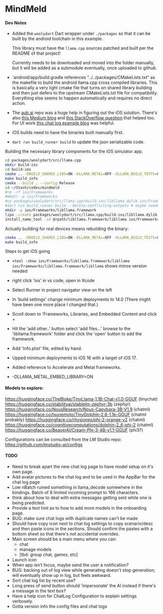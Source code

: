 # MindMeld


#### Dev Notes

*   Added the `woolydart` Dart wrapper under `./packages` so that it can be built by the android
    toolchain in this example.

    This library must have the `llama.cpp` sources patched and built per the README of that project!

    Currently needs to be downloaded and moved into the folder manually, but it will be added as
    a submodule eventually, once uploaded to github.

*   `android/app/build.gradle references "../../packages/CMakeLists.txt" as the makefile to 
    build the android llama.cpp cross compiled libraries. This is basically a very light cmake
    file that turns on shared library building and then just defers to the upstream CMakeLists.txt
    file for compatibility. Everything else seems to happen automatically and requires no
    direct action.

*   The [aub.ai](https://github.com/BrutalCoding/aub.ai/) repo was a huge help in figuring 
    out the iOS solution. There's also [this Medium blog](https://medium.com/@khaifunglim97/how-to-build-a-flutter-app-with-c-c-libraries-via-ffi-on-android-and-ios-including-opencv-1e2124e85019)
    and [this StackOverflow question](https://stackoverflow.com/questions/69214595/how-to-manually-add-a-xcframework-to-a-flutter-ios-plugin/70210039#70210039)
    that helped too. For UI work [this chat log example blog](https://www.freecodecamp.org/news/build-a-chat-app-ui-with-flutter/) was helpful.

*   iOS builds need to have the binaries built manually first.

*   `dart run build_runner build` to update the json serializable code.

Building the necessary library components for the iOS simulator app.

```bash
cd packages/woolydart/src/llama.cpp
mkdir build-ios
cd build-ios
cmake .. -DBUILD_SHARED_LIBS=ON -DLLAMA_METAL=OFF -DLLAMA_BUILD_TESTS=OFF -DLLAMA_BUILD_EXAMPLES=OFF -DLLAMA_BUILD_SERVER=OFF -DCMAKE_TOOLCHAIN_FILE=~/Stash/codes/mindmeld/packages/ios-cmake/ios.toolchain.cmake -DPLATFORM=SIMULATORARM64
make build_info
cmake --build . --config Release
cd ~/Stash/codes/mindmeld
#rm -rf ios/Frameworks
#mkdir -p ios/Frameworks
#cp packages/woolydart/src/llama.cpp/build-ios/libllama.dylib ios/Frameworks/libllama.dylib
#dart run build_runner build --delete-conflicting-outputs # maybe needed? still can't load libllama
mkdir -p ios/Frameworks/libllama.framework
lipo -create packages/woolydart/src/llama.cpp/build-ios/libllama.dylib -output ios/Frameworks/libllama.framework/libllama
install_name_tool -id @rpath/libllama.framework/libllama ios/Frameworks/libllama.framework/libllama
```

Actually building for real devices means rebuilding the binary:

```bash
cmake .. -DBUILD_SHARED_LIBS=ON -DLLAMA_METAL=OFF -DLLAMA_BUILD_TESTS=OFF -DLLAMA_BUILD_EXAMPLES=OFF -DLLAMA_BUILD_SERVER=OFF -DCMAKE_TOOLCHAIN_FILE=~/Stash/codes/mindmeld/packages/ios-cmake/ios.toolchain.cmake -DPLATFORM=OS64
make build_info
```

Steps to get iOS going
* `vtool -show ios/Frameworks/libllama.framework/libllama ios/Frameworks/libllama.framework/libllama` shows minos version needed
* right click 'ios' in vs code, open in Xcode
* Select Runner in project navigator view on the left
* In 'build settings' change minimum deployments to 14.0 (There might have been one more place I changed that.)
* Scroll down to 'Frameworks, Libraries, and Embedded Content and click +
* Hit the 'add other..' button select 'add files...' browse to the 'libllama.framework' folder and click the 'open' button to add the framework.
* Add 'Info.plist' file, edited by hand.

* Upped minimum deployments to iOS 16 with a target of iOS 17.
* Added reference to Accelerate and Metal frameworks.
* -DLLAMA_METAL_EMBED_LIBRARY=ON


#### Models to explore:

https://huggingface.co/TheBloke/TinyLlama-1.1B-Chat-v1.0-GGUF   (tinychat)
https://huggingface.co/stabilityai/stablelm-zephyr-3b           (zephyr)
https://huggingface.co/NousResearch/Nous-Capybara-3B-V1.9       (chatml)
https://huggingface.co/tsunemoto/TinyDolphin-2.8-1.1b-GGUF      (chatml probably)
https://huggingface.co/rhysjones/phi-2-orange-v2                (chatml)
https://huggingface.co/cognitivecomputations/dolphin-2_6-phi-2  (chatml)
https://huggingface.co/BeaverAI/Cream-Phi-3-4B-v1.1-GGUF        (phi3?)

Configurations can be consulted from the LM Studio repo:
https://github.com/lmstudio-ai/configs

#### TODO

* Need to break apart the new chat log page to have model setup on it's own page.
* Add avatar pictures to the chat log and to be used in the AppBar for the chat log page
* Low nBatch ruined something in llama_decode somewhere in the bindings. Batch of 8 limited incoming prompt to 166 characters.
* think about how to deal with extra messages getting sent while one is being predicted.
* Provide a text hint as to how to add more models in the onboarding page.
* BUG: make sure chat logs with duplicate names can't be made
* Should have copy icon next to chat log settings to copy scenario/desc and then paste icons in the sections.
  Should confirm the pastes with a bottom sheet so that there's not accidental overrides.
* Main screen should be a main menu where you can:
    - chat
    - manage models
    - [tbd: group chat, games, etc]
* Launch icon
* When app isn't focus, maybe send the user a notification?
* BUG: backing out of log view while generating doesn't stop generation; will eventually show up in log, but feels awkward.
* Sort chat log list by recent use?
* Long press of send button should 'impersonate' the AI instead if there's a message in the text box?
* Have a help icon for ChatLog Configuration to explain settings verbosely.
* Gotta version info the config files and chat logs